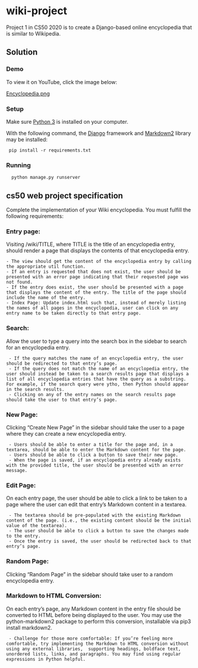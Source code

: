 # wiki-project
Project 1 in CS50 2020 is to create a Django-based online encyclopedia that is similar to Wikipedia.

## Solution

### Demo
To view it on YouTube, click the image below:

[Encyclopedia.png](https://youtu.be/mmFIynoThgY)

### Setup
Make sure [Python 3](https://https//www.python.org/) is installed on your computer.

With the following command, the [Django](https://pypi.org/project/Django/) framework and [Markdown2](https://pypi.org/project/markdown2/) library may be installed:

     pip install -r requirements.txt

### Running
      python manage.py runserver

## cs50 web project specification
Complete the implementation of your Wiki encyclopedia. You must fulfill the following requirements:

### Entry page:
Visiting /wiki/TITLE, where TITLE is the title of an encyclopedia entry, should render a page that displays the contents of that encyclopedia entry.

    - The view should get the content of the encyclopedia entry by calling the appropriate util function.
    - If an entry is requested that does not exist, the user should be presented with an error page indicating that their requested page was not found.
    - If the entry does exist, the user should be presented with a page that displays the content of the entry. The title of the page should include the name of the entry.
    - Index Page: Update index.html such that, instead of merely listing the names of all pages in the encyclopedia, user can click on any entry name to be taken directly to that entry page.
    
### Search:
Allow the user to type a query into the search box in the sidebar to search for an encyclopedia entry.

     - If the query matches the name of an encyclopedia entry, the user should be redirected to that entry’s page.
     - If the query does not match the name of an encyclopedia entry, the user should instead be taken to a search results page that displays a list of all encyclopedia entries that have the query as a substring. For example, if the search query were ytho, then Python should appear in the search results.
     - Clicking on any of the entry names on the search results page should take the user to that entry’s page.

### New Page:
Clicking “Create New Page” in the sidebar should take the user to a page where they can create a new encyclopedia entry.

     - Users should be able to enter a title for the page and, in a textarea, should be able to enter the Markdown content for the page.
     - Users should be able to click a button to save their new page.
     - When the page is saved, if an encyclopedia entry already exists with the provided title, the user should be presented with an error message.
     
### Edit Page:

On each entry page, the user should be able to click a link to be taken to a page where the user can edit that entry’s Markdown content in a textarea.

     - The textarea should be pre-populated with the existing Markdown content of the page. (i.e., the existing content should be the initial value of the textarea).
     - The user should be able to click a button to save the changes made to the entry.
     - Once the entry is saved, the user should be redirected back to that entry’s page.
     
### Random Page:

Clicking “Random Page” in the sidebar should take user to a random encyclopedia entry.

### Markdown to HTML Conversion:

 On each entry’s page, any Markdown content in the entry file should be converted to HTML before being displayed to the user. You may use the python-markdown2 package to perform this conversion, installable via pip3 install markdown2.
 
     - Challenge for those more comfortable: If you’re feeling more comfortable, try implementing the Markdown to HTML conversion without using any external libraries,  supporting headings, boldface text, unordered lists, links, and paragraphs. You may find using regular expressions in Python helpful.
